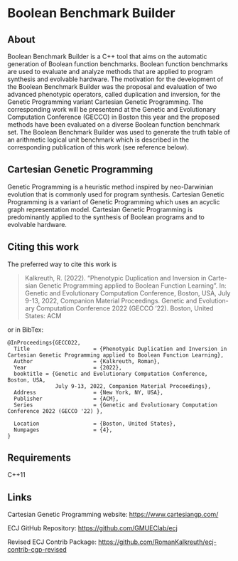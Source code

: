 # Boolean Benchmark Builder 

## About 

Boolean Benchmark Builder is a C++ tool that aims on the automatic generation of Boolean function benchmarks. Boolean function benchmarks are used to evaluate and analyze methods that are applied to program synthesis and evolvable hardware. The motivation for the development of the Boolean Benchmark Builder was the proposal and evaluation of two advanced phenotypic operators, called duplication and inversion, for the Genetic Programming variant Cartesian Genetic Programming. The corresponding work will be presentend at the Genetic and Evolutionary Computation Conference (GECCO) in Boston this year and the proposed methods have been evaluated on a diverse Boolean function benchmark set. The Boolean Benchmark Builder was used to generate the truth table of an arithmetic logical unit benchmark which is described in the corresponding publication of this work (see reference below). 

## Cartesian Genetic Programming 

Genetic Programming is a heuristic method inspired by neo-Darwinian evolution that is commonly used for program synthesis. Cartesian Genetic Programming is a variant of Genetic Programming which uses an acyclic graph representation model. Cartesian Genetic Programming is predominantly applied to the synthesis of Boolean programs and to evolvable hardware.

## Citing this work

The preferred way to cite this work is

> Kalkreuth, R. (2022). “Phenotypic Duplication and Inversion in Carte-
> sian Genetic Programming applied to Boolean Function Learning”. In:
> Genetic and Evolutionary Computation Conference, Boston, USA, July
> 9-13, 2022, Companion Material Proceedings. Genetic and Evolution-
> ary Computation Conference 2022 (GECCO ’22). Boston, United States:
> ACM

or in BibTex:


```
@InProceedings{GECCO22,
  Title                    = {Phenotypic Duplication and Inversion in Cartesian Genetic Programming applied to Boolean Function Learning},
  Author                   = {Kalkreuth, Roman},
  Year                     = {2022},
  booktitle = {Genetic and Evolutionary Computation Conference, Boston, USA,
               July 9-13, 2022, Companion Material Proceedings},
  Address                  = {New York, NY, USA},
  Publisher                = {ACM},
  Series                   = {Genetic and Evolutionary Computation Conference 2022 (GECCO '22) },

  Location                 = {Boston, United States},
  Numpages                 = {4},
}

```

## Requirements 

C++11

## Links 

Cartesian Genetic Programming website: https://www.cartesiangp.com/

ECJ GitHub Repository: https://github.com/GMUEClab/ecj

Revised ECJ Contrib Package: https://github.com/RomanKalkreuth/ecj-contrib-cgp-revised
